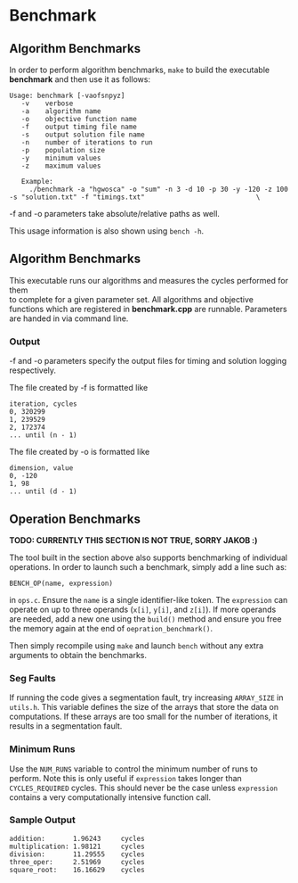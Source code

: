 # Benchmark

## Algorithm Benchmarks

In order to perform algorithm benchmarks, `make` to build the executable __benchmark__ and then use
it as follows:

```
Usage: benchmark [-vaofsnpyz]                         
   -v    verbose                                   
   -a    algorithm name                            
   -o    objective function name                   
   -f    output timing file name                   
   -s    output solution file name                 
   -n    number of iterations to run               
   -p    population size                  
   -y    minimum values                            
   -z    maximum values                            
                                               
   Example:                                        
     ./benchmark -a "hgwosca" -o "sum" -n 3 -d 10 -p 30 -y -120 -z 100 -s "solution.txt" -f "timings.txt"                            \
```
\-f and \-o parameters take absolute/relative paths as well.

This usage information is also shown using `bench -h`.

## Algorithm Benchmarks
This executable runs our algorithms and measures the cycles performed for them  
to complete for a given parameter set. All algorithms and objective functions which are registered in 
__benchmark.cpp__ are runnable. Parameters are handed in via command line.

### Output
\-f and \-o parameters specify the output files for timing and solution logging respectively.

The file created by \-f is formatted like
```
iteration, cycles
0, 320299
1, 239529
2, 172374
... until (n - 1)  
```
The file created by \-o is formatted like 
```
dimension, value
0, -120
1, 98
... until (d - 1)  
```

## Operation Benchmarks

__TODO: CURRENTLY THIS SECTION IS NOT TRUE, SORRY JAKOB :)__

The tool built in the section above also supports benchmarking of individual operations.
In order to launch such a benchmark, simply add a line such as:

```
BENCH_OP(name, expression)
```

in `ops.c`. Ensure the `name` is a single identifier-like token. The `expression` can
operate on up to three operands (`x[i]`, `y[i]`, and `z[i]`). If more operands are needed,
add a new one using the `build()` method and ensure you free the memory again at the end
of `oepration_benchmark()`.

Then simply recompile using `make` and launch `bench` without any extra arguments to
obtain the benchmarks.

### Seg Faults

If running the code gives a segmentation fault, try increasing `ARRAY_SIZE` in `utils.h`.
This variable defines the size of the arrays that store the data on computations. If
these arrays are too small for the number of iterations, it results in a segmentation fault.

### Minimum Runs

Use the `NUM_RUNS` variable to control the minimum number of runs to perform. Note this is only
useful if `expression` takes longer than `CYCLES_REQUIRED` cycles. This should never be the case
unless `expression` contains a very computationally intensive function call.

### Sample Output

```
addition:       1.96243 	cycles
multiplication:	1.98121 	cycles
division:       11.29555 	cycles
three_oper:     2.51969 	cycles
square_root:    16.16629 	cycles
```
